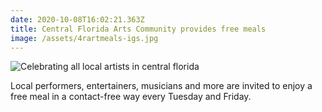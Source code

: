 ```yaml
---
date: 2020-10-08T16:02:21.363Z
title: Central Florida Arts Community provides free meals
image: /assets/4rartmeals-igs.jpg
---
```

![Celebrating all local artists in central florida](/assets/artists-meal-distribution-1.png)

Local performers, entertainers, musicians and more are invited to enjoy a free meal in a contact-free way every Tuesday and Friday.
